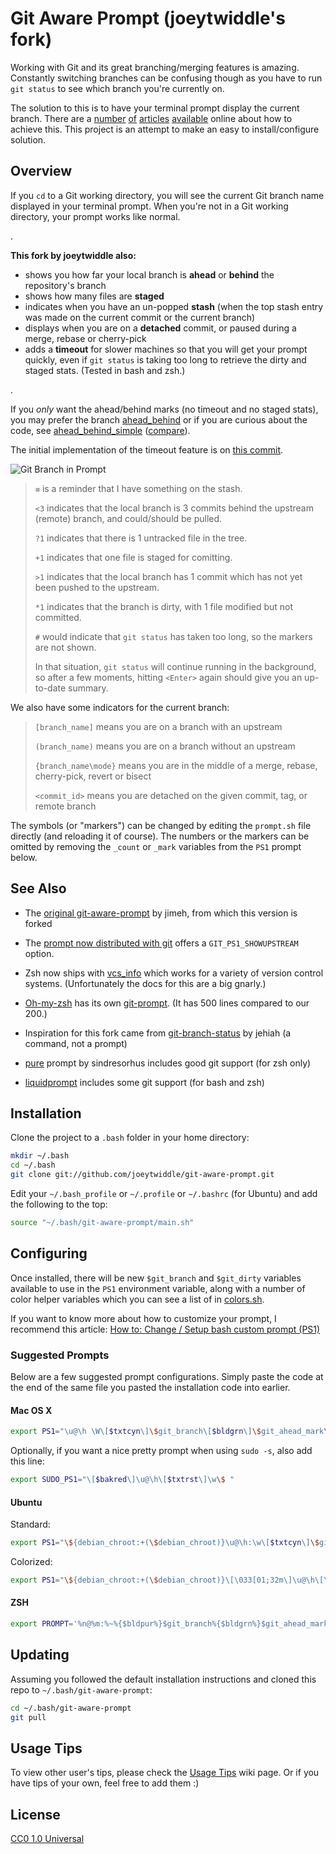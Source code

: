# Git Aware Prompt (joeytwiddle's fork)

Working with Git and its great branching/merging features is
amazing. Constantly switching branches can be confusing though as you have to
run `git status` to see which branch you're currently on.

The solution to this is to have your terminal prompt display the current
branch. There are a [number][1] [of][2] [articles][3] [available][4] online
about how to achieve this. This project is an attempt to make an easy to
install/configure solution.

[1]: http://aaroncrane.co.uk/2009/03/git_branch_prompt/
[2]: http://railstips.org/2009/2/2/bedazzle-your-bash-prompt-with-git-info
[3]: http://techblog.floorplanner.com/2008/12/14/working-with-git-branches/
[4]: http://www.intridea.com/2009/2/2/git-status-in-your-prompt


## Overview

If you `cd` to a Git working directory, you will see the current Git branch
name displayed in your terminal prompt. When you're not in a Git working
directory, your prompt works like normal.

.

**This fork by joeytwiddle also:**
- shows you how far your local branch is **ahead** or **behind** the repository's branch
- shows how many files are **staged**
- indicates when you have an un-popped **stash** (when the top stash entry was made on the current commit or the current branch)
- displays when you are on a **detached** commit, or paused during a merge, rebase or cherry-pick
- adds a **timeout** for slower machines so that you will get your prompt quickly, even if `git status` is taking too long to retrieve the dirty and staged stats. (Tested in bash and zsh.)

.

If you *only* want the ahead/behind marks (no timeout and no staged stats), you may prefer the branch [ahead_behind](https://github.com/joeytwiddle/git-aware-prompt/tree/ahead_behind) or if you are curious about the code, see [ahead_behind_simple](https://github.com/joeytwiddle/git-aware-prompt/tree/ahead_behind_simple) ([compare](https://github.com/joeytwiddle/git-aware-prompt/compare/jimeh:518685d5d42ab9f298207dd66bbc213775c5cbee...ahead_behind_simple?expand=1)).

The initial implementation of the timeout feature is on [this commit](https://github.com/joeytwiddle/git-aware-prompt/commit/29a89c1e6890689c819303ad33ef70ae4233589c).

![Git Branch in Prompt](https://github.com/joeytwiddle/git-aware-prompt/raw/master/preview.png)

> `≡` is a reminder that I have something on the stash.
>
> `<3` indicates that the local branch is 3 commits behind the upstream (remote) branch, and could/should be pulled.
>
> `?1` indicates that there is 1 untracked file in the tree.
>
> `+1` indicates that one file is staged for comitting.
>
> `>1` indicates that the local branch has 1 commit which has not yet been pushed to the upstream.
>
> `*1` indicates that the branch is dirty, with 1 file modified but not committed.
>
> `#` would indicate that `git status` has taken too long, so the markers are not shown.
>
>  In that situation, `git status` will continue running in the background, so after a few moments, hitting `<Enter>` again should give you an up-to-date summary.

We also have some indicators for the current branch:

> `[branch_name]` means you are on a branch with an upstream
>
> `(branch_name)` means you are on a branch without an upstream
>
> `{branch_name\mode}` means you are in the middle of a merge, rebase, cherry-pick, revert or bisect
>
> `<commit_id>` means you are detached on the given commit, tag, or remote branch

The symbols (or "markers") can be changed by editing the `prompt.sh` file directly (and reloading it of course).  The numbers or the markers can be omitted by removing the `_count` or `_mark` variables from the `PS1` prompt below.


## See Also

- The [original git-aware-prompt](https://github.com/jimeh/git-aware-prompt) by jimeh, from which this version is forked

- The [prompt now distributed with git](https://github.com/git/git/blob/master/contrib/completion/git-prompt.sh) offers a `GIT_PS1_SHOWUPSTREAM` option.

- Zsh now ships with [vcs_info](https://git-scm.com/book/tr/v2/Appendix-A%3A-Git-in-Other-Environments-Git-in-Zsh) which works for a variety of version control systems.  (Unfortunately the docs for this are a big gnarly.)

- [Oh-my-zsh](https://github.com/robbyrussell/oh-my-zsh) has its own [git-prompt](https://github.com/robbyrussell/oh-my-zsh/blob/master/plugins/gitfast/git-prompt.sh).  (It has 500 lines compared to our 200.)

- Inspiration for this fork came from [git-branch-status](https://gist.github.com/jehiah/1288596) by jehiah (a command, not a prompt)

- [pure](https://github.com/sindresorhus/pure) prompt by sindresorhus includes good git support (for zsh only)

- [liquidprompt](https://github.com/nojhan/liquidprompt) includes some git support (for bash and zsh)


## Installation

Clone the project to a `.bash` folder in your home directory:

```bash
mkdir ~/.bash
cd ~/.bash
git clone git://github.com/joeytwiddle/git-aware-prompt.git
```

Edit your `~/.bash_profile` or `~/.profile` or `~/.bashrc` (for Ubuntu) and add the following to the top:

```bash
source "~/.bash/git-aware-prompt/main.sh"
```


## Configuring

Once installed, there will be new `$git_branch` and `$git_dirty` variables
available to use in the `PS1` environment variable, along with a number of
color helper variables which you can see a list of in [colors.sh][].

[colors.sh]: https://github.com/jimeh/git-aware-prompt/blob/master/colors.sh

If you want to know more about how to customize your prompt, I recommend
this article: [How to: Change / Setup bash custom prompt (PS1)][how-to]

[how-to]: http://www.cyberciti.biz/tips/howto-linux-unix-bash-shell-setup-prompt.html


### Suggested Prompts

Below are a few suggested prompt configurations. Simply paste the code at the
end of the same file you pasted the installation code into earlier.


#### Mac OS X

```bash
export PS1="\u@\h \W\[$txtcyn\]\$git_branch\[$bldgrn\]\$git_ahead_mark\$git_ahead_count\[$txtrst\]\[$bldred\]\$git_behind_mark\$git_behind_count\[$txtrst\]\[$bldylw\]\$git_stash_mark\[$txtrst\]\[$txtylw\]\$git_dirty\$git_dirty_count\[$txtrst\]\[$txtcyn\]\$git_staged_mark\$git_staged_count\[$txtrst\]\[$txtblu\]\$git_unknown_mark\$git_unknown_count\[$txtrst\]\$ "
```

Optionally, if you want a nice pretty prompt when using `sudo -s`, also add
this line:

```bash
export SUDO_PS1="\[$bakred\]\u@\h\[$txtrst\]\w\$ "
```


#### Ubuntu

Standard:

```bash
export PS1="\${debian_chroot:+(\$debian_chroot)}\u@\h:\w\[$txtcyn\]\$git_branch\[$bldgrn\]\$git_ahead_mark\$git_ahead_count\[$txtrst\]\[$bldred\]\$git_behind_mark\$git_behind_count\[$txtrst\]\[$bldyellow\]\$git_stash_mark\[$txtrst\]\[$txtylw\]\$git_dirty\$git_dirty_count\[$txtrst\]\[$txtcyn\]\$git_staged_mark\$git_staged_count\[$txtrst\]\[$txtblu\]\$git_unknown_mark\$git_unknown_count\[$txtrst\]\$ "
```

Colorized:

```bash
export PS1="\${debian_chroot:+(\$debian_chroot)}\[\033[01;32m\]\u@\h\[\033[00m\]:\[\033[01;34m\]\w\[\033[00m\]\[$txtcyn\]\$git_branch\[$bldgrn\]\$git_ahead_mark\$git_ahead_count\[$txtrst\]\[$bldred\]\$git_behind_mark\$git_behind_count\[$txtrst\]\[$bldyellow\]\$git_stash_mark\[$txtrst\]\[$txtylw\]\$git_dirty\$git_dirty_count\[$txtrst\]\[$txtcyn\]\$git_staged_mark\$git_staged_count\[$txtrst\]\[$txtblu\]\$git_unknown_mark\$git_unknown_count\[$txtrst\]\$ "
```


#### ZSH

```zsh
export PROMPT='%n@%m:%~%{$bldpur%}$git_branch%{$bldgrn%}$git_ahead_mark$git_ahead_count%{$bldred%}$git_behind_mark$git_behind_count%{$bldylw%}$git_stash_mark%{$txtrst$txtylw%}$git_dirty$git_dirty_count%{$txtcyn%}$git_staged_mark$git_staged_count%{$txtblu%}$git_unknown_mark$git_unknown_count%{$txtrst%}$ '
```


## Updating

Assuming you followed the default installation instructions and cloned this
repo to `~/.bash/git-aware-prompt`:

```bash
cd ~/.bash/git-aware-prompt
git pull
```


## Usage Tips

To view other user's tips, please check the
[Usage Tips](https://github.com/jimeh/git-aware-prompt/wiki/Usage-Tips) wiki
page. Or if you have tips of your own, feel free to add them :)


## License

[CC0 1.0 Universal](http://creativecommons.org/publicdomain/zero/1.0/)
